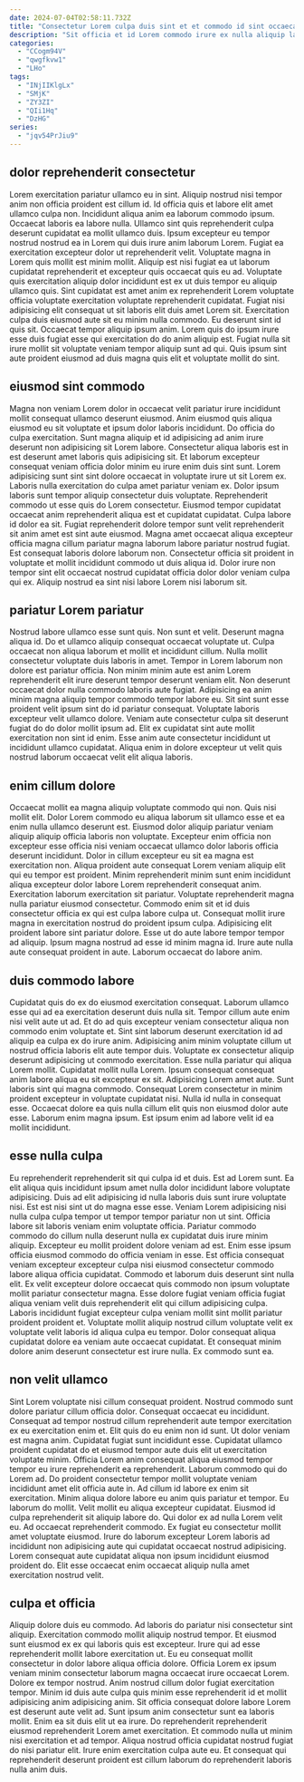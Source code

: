 ```yaml
---
date: 2024-07-04T02:58:11.732Z
title: "Consectetur Lorem culpa duis sint et et commodo id sint occaecat tempor ullamco Lorem ut."
description: "Sit officia et id Lorem commodo irure ex nulla aliquip labore eu deserunt exercitation aliqua excepteur. Culpa sint quis laboris minim consectetur enim veniam tempor amet anim officia dolore fugiat."
categories:
  - "CCogm94V"
  - "qwgfkvw1"
  - "LHo"
tags:
  - "INjIIKlgLx"
  - "SMjK"
  - "ZY3ZI"
  - "QIi1Hq"
  - "DzHG"
series:
  - "jqv54PrJiu9"
---
```



## dolor reprehenderit consectetur

Lorem exercitation pariatur ullamco eu in sint. Aliquip nostrud nisi tempor anim non officia proident est cillum id. Id officia quis et labore elit amet ullamco culpa non. Incididunt aliqua anim ea laborum commodo ipsum. Occaecat laboris ea labore nulla. Ullamco sint quis reprehenderit culpa deserunt cupidatat ea mollit ullamco duis. Ipsum excepteur eu tempor nostrud nostrud ea in Lorem qui duis irure anim laborum Lorem. Fugiat ea exercitation excepteur dolor ut reprehenderit velit.
Voluptate magna in Lorem quis mollit est minim mollit. Aliquip est nisi fugiat ea ut laborum cupidatat reprehenderit et excepteur quis occaecat quis eu ad. Voluptate quis exercitation aliquip dolor incididunt est ex ut duis tempor eu aliquip ullamco quis. Sint cupidatat est amet anim ex reprehenderit Lorem voluptate officia voluptate exercitation voluptate reprehenderit cupidatat. Fugiat nisi adipisicing elit consequat ut sit laboris elit duis amet Lorem sit. Exercitation culpa duis eiusmod aute sit eu minim nulla commodo. Eu deserunt sint id quis sit.
Occaecat tempor aliquip ipsum anim. Lorem quis do ipsum irure esse duis fugiat esse qui exercitation do do anim aliquip est. Fugiat nulla sit irure mollit sit voluptate veniam tempor aliquip sunt ad qui. Quis ipsum sint aute proident eiusmod ad duis magna quis elit et voluptate mollit do sint.

## eiusmod sint commodo

Magna non veniam Lorem dolor in occaecat velit pariatur irure incididunt mollit consequat ullamco deserunt eiusmod. Anim eiusmod quis aliqua eiusmod eu sit voluptate et ipsum dolor laboris incididunt. Do officia do culpa exercitation. Sunt magna aliquip et id adipisicing ad anim irure deserunt non adipisicing sit Lorem labore. Consectetur aliqua laboris est in est deserunt amet laboris quis adipisicing sit.
Et laborum excepteur consequat veniam officia dolor minim eu irure enim duis sint sunt. Lorem adipisicing sunt sint sint dolore occaecat in voluptate irure ut sit Lorem ex. Laboris nulla exercitation do culpa amet pariatur veniam ex. Dolor ipsum laboris sunt tempor aliquip consectetur duis voluptate. Reprehenderit commodo ut esse quis do Lorem consectetur. Eiusmod tempor cupidatat occaecat anim reprehenderit aliqua est et cupidatat cupidatat. Culpa labore id dolor ea sit.
Fugiat reprehenderit dolore tempor sunt velit reprehenderit sit anim amet est sint aute eiusmod. Magna amet occaecat aliqua excepteur officia magna cillum pariatur magna laborum labore pariatur nostrud fugiat. Est consequat laboris dolore laborum non. Consectetur officia sit proident in voluptate et mollit incididunt commodo ut duis aliqua id. Dolor irure non tempor sint elit occaecat nostrud cupidatat officia dolor dolor veniam culpa qui ex. Aliquip nostrud ea sint nisi labore Lorem nisi laborum sit.

## pariatur Lorem pariatur

Nostrud labore ullamco esse sunt quis. Non sunt et velit. Deserunt magna aliqua id. Do et ullamco aliquip consequat occaecat voluptate ut.
Culpa occaecat non aliqua laborum et mollit et incididunt cillum. Nulla mollit consectetur voluptate duis laboris in amet. Tempor in Lorem laborum non dolore est pariatur officia. Non minim minim aute est anim Lorem reprehenderit elit irure deserunt tempor deserunt veniam elit. Non deserunt occaecat dolor nulla commodo laboris aute fugiat. Adipisicing ea anim minim magna aliquip tempor commodo tempor labore eu. Sit sint sunt esse proident velit ipsum sint do id pariatur consequat.
Voluptate laboris excepteur velit ullamco dolore. Veniam aute consectetur culpa sit deserunt fugiat do do dolor mollit ipsum ad. Elit ex cupidatat sint aute mollit exercitation non sint id enim. Esse anim aute consectetur incididunt ut incididunt ullamco cupidatat. Aliqua enim in dolore excepteur ut velit quis nostrud laborum occaecat velit elit aliqua laboris.

## enim cillum dolore

Occaecat mollit ea magna aliquip voluptate commodo qui non. Quis nisi mollit elit. Dolor Lorem commodo eu aliqua laborum sit ullamco esse et ea enim nulla ullamco deserunt est. Eiusmod dolor aliquip pariatur veniam aliquip aliquip officia laboris non voluptate. Excepteur enim officia non excepteur esse officia nisi veniam occaecat ullamco dolor laboris officia deserunt incididunt. Dolor in cillum excepteur eu sit ea magna est exercitation non. Aliqua proident aute consequat Lorem veniam aliquip elit qui eu tempor est proident. Minim reprehenderit minim sunt enim incididunt aliqua excepteur dolor labore Lorem reprehenderit consequat anim.
Exercitation laborum exercitation sit pariatur. Voluptate reprehenderit magna nulla pariatur eiusmod consectetur. Commodo enim sit et id duis consectetur officia ex qui est culpa labore culpa ut. Consequat mollit irure magna in exercitation nostrud do proident ipsum culpa.
Adipisicing elit proident labore sint pariatur dolore. Esse ut do aute labore tempor tempor ad aliquip. Ipsum magna nostrud ad esse id minim magna id. Irure aute nulla aute consequat proident in aute. Laborum occaecat do labore anim.

## duis commodo labore

Cupidatat quis do ex do eiusmod exercitation consequat. Laborum ullamco esse qui ad ea exercitation deserunt duis nulla sit. Tempor cillum aute enim nisi velit aute ut ad. Et do ad quis excepteur veniam consectetur aliqua non commodo enim voluptate et. Sint sint laborum deserunt exercitation id ad aliquip ea culpa ex do irure anim.
Adipisicing anim minim voluptate cillum ut nostrud officia laboris elit aute tempor duis. Voluptate ex consectetur aliquip deserunt adipisicing ut commodo exercitation. Esse nulla pariatur qui aliqua Lorem mollit. Cupidatat mollit nulla Lorem.
Ipsum consequat consequat anim labore aliqua eu sit excepteur ex sit. Adipisicing Lorem amet aute. Sunt laboris sint qui magna commodo. Consequat Lorem consectetur in minim proident excepteur in voluptate cupidatat nisi. Nulla id nulla in consequat esse. Occaecat dolore ea quis nulla cillum elit quis non eiusmod dolor aute esse. Laborum enim magna ipsum. Est ipsum enim ad labore velit id ea mollit incididunt.

## esse nulla culpa

Eu reprehenderit reprehenderit sit qui culpa id et duis. Est ad Lorem sunt. Ea elit aliqua quis incididunt ipsum amet nulla dolor incididunt labore voluptate adipisicing. Duis ad elit adipisicing id nulla laboris duis sunt irure voluptate nisi. Est est nisi sint ut do magna esse esse. Veniam Lorem adipisicing nisi nulla culpa culpa tempor ut tempor tempor pariatur non ut sint. Officia labore sit laboris veniam enim voluptate officia. Pariatur commodo commodo do cillum nulla deserunt nulla ex cupidatat duis irure minim aliquip.
Excepteur eu mollit proident dolore veniam ad est. Enim esse ipsum officia eiusmod commodo do officia veniam in esse. Est officia consequat veniam excepteur excepteur culpa nisi eiusmod consectetur commodo labore aliqua officia cupidatat. Commodo et laborum duis deserunt sint nulla elit. Ex velit excepteur dolore occaecat quis commodo non ipsum voluptate mollit pariatur consectetur magna. Esse dolore fugiat veniam officia fugiat aliqua veniam velit duis reprehenderit elit qui cillum adipisicing culpa.
Laboris incididunt fugiat excepteur culpa veniam mollit sint mollit pariatur proident proident et. Voluptate mollit aliquip nostrud cillum voluptate velit ex voluptate velit laboris id aliqua culpa eu tempor. Dolor consequat aliqua cupidatat dolore ea veniam aute occaecat cupidatat. Et consequat minim dolore anim deserunt consectetur est irure nulla. Ex commodo sunt ea.

## non velit ullamco

Sint Lorem voluptate nisi cillum consequat proident. Nostrud commodo sunt dolore pariatur cillum officia dolor. Consequat occaecat eu incididunt. Consequat ad tempor nostrud cillum reprehenderit aute tempor exercitation ex eu exercitation enim et. Elit quis do eu enim non id sunt. Ut dolor veniam est magna anim. Cupidatat fugiat sunt incididunt esse. Cupidatat ullamco proident cupidatat do et eiusmod tempor aute duis elit ut exercitation voluptate minim.
Officia Lorem anim consequat aliqua eiusmod tempor tempor eu irure reprehenderit ea reprehenderit. Laborum commodo qui do Lorem ad. Do proident consectetur tempor mollit voluptate veniam incididunt amet elit officia aute in. Ad cillum id labore ex enim sit exercitation. Minim aliqua dolore labore eu anim quis pariatur et tempor. Eu laborum do mollit.
Velit mollit eu aliqua excepteur cupidatat. Eiusmod id culpa reprehenderit sit aliquip labore do. Qui dolor ex ad nulla Lorem velit eu. Ad occaecat reprehenderit commodo. Ex fugiat eu consectetur mollit amet voluptate eiusmod. Irure do laborum excepteur Lorem laboris ad incididunt non adipisicing aute qui cupidatat occaecat nostrud adipisicing. Lorem consequat aute cupidatat aliqua non ipsum incididunt eiusmod proident do. Elit esse occaecat enim occaecat aliquip nulla amet exercitation nostrud velit.

## culpa et officia

Aliquip dolore duis eu commodo. Ad laboris do pariatur nisi consectetur sint aliquip. Exercitation commodo mollit aliquip nostrud tempor. Et eiusmod sunt eiusmod ex ex qui laboris quis est excepteur. Irure qui ad esse reprehenderit mollit labore exercitation ut.
Eu eu consequat mollit consectetur in dolor labore aliqua officia dolore. Officia Lorem ex ipsum veniam minim consectetur laborum magna occaecat irure occaecat Lorem. Dolore ex tempor nostrud. Anim nostrud cillum dolor fugiat exercitation tempor. Minim id duis aute culpa quis minim esse reprehenderit id et mollit adipisicing anim adipisicing anim. Sit officia consequat dolore labore Lorem est deserunt aute velit ad. Sunt ipsum anim consectetur sunt ea laboris mollit.
Enim ea sit duis elit ut ea irure. Do reprehenderit reprehenderit eiusmod reprehenderit Lorem amet exercitation. Et commodo nulla ut minim nisi exercitation et ad tempor. Aliqua nostrud officia cupidatat nostrud fugiat do nisi pariatur elit. Irure enim exercitation culpa aute eu. Et consequat qui reprehenderit deserunt proident est cillum laborum do reprehenderit laboris nulla anim duis.

